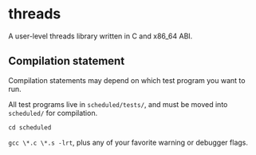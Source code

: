 # threads

A user-level threads library written in C and x86\_64 ABI.

## Compilation statement

Compilation statements may depend on which test program you want to run.

All test programs live in `scheduled/tests/`, and must be moved into `scheduled/` for compilation.

`cd scheduled`

`gcc \*.c \*.s -lrt`, plus any of your favorite warning or debugger flags.
